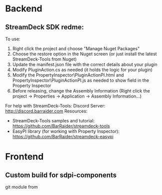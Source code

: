 ﻿

# Backend

## StreamDeck SDK redme:

To use:
1. Right click the project and choose "Manage Nuget Packages"
2. Choose the restore option in the Nuget screen (or just install the latest StreamDeck-Tools from Nuget)
3. Update the manifest.json file with the correct details about your plugin
4. Modify PluginAction.cs as needed (it holds the logic for your plugin)
5. Modify the PropertyInspector\PluginActionPI.html and PropertyInspector\PluginActionPI.js as needed to show field in the Property Inspector
6. Before releasing, change the Assembly Information (Right click the project -> Properties -> Application -> Assembly Information...)

For help with StreamDeck-Tools:
	Discord Server: http://discord.barraider.com
Resources:
* StreamDeck-Tools samples and tutorial: https://github.com/BarRaider/streamdeck-tools
* EasyPI library (for working with Property Inspector): https://github.com/BarRaider/streamdeck-easypi

# Frontend

## Custom build for sdpi-components

git module from
